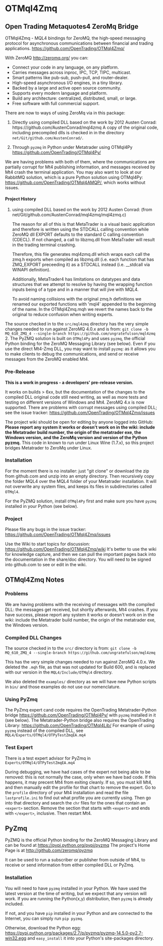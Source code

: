 # OTMql4Zmq
## Open Trading Metaquotes4 ZeroMq Bridge

OTMql4Zmq - MQL4 bindings for ZeroMQ, the high-speed messaging protocol
for asynchronous communications between financial and trading applications.
https://github.com/OpenTrading/OTMql4Zmq/

With ZeroMQ http://zeromq.org/ you can:
* Connect your code in any language, on any platform.
* Carries messages across inproc, IPC, TCP, TIPC, multicast.
* Smart patterns like pub-sub, push-pull, and router-dealer.
* High-speed asynchronous I/O engines, in a tiny library.
* Backed by a large and active open source community.
* Supports every modern language and platform.
* Build any architecture: centralized, distributed, small, or large.
* Free software with full commercial support.

There are now to ways of using ZeroMq via in this package:

1. Directly using compiled DLL based on the work by 2012 Austen Conrad:
   https:///github.com/AustenConrad/mql4zmq
   A copy of the original code, including precompiled dlls is
   checked in in the directory `net/Git/github.com/AustenConrad/`.

2. Through `pyzmq` in Python under Metatrader using OTMql4Py
   https://github.com/OpenTrading/OTMql4Py/

We are having problems with both of them, where the communications
are partially corrupt for Mt4 publishing information, and messages received
by Mt4 crash the terminal application. You may also want to look at
our RabbitMQ solution, which is a pure Python solution using OTMql4Py:
https://github.com/OpenTrading/OTMql4AMQP/, which works without issues.

#### Project History

1. using compiled DLL based on the work by 2012 Austen Conrad:
(from net/Git/github.com/AustenConrad/mql4zmq/mql4zmq.c)

    The reason for all of this is that MetaTrader is a visual basic
    application and therefore is written using the STDCALL calling
    convention while ZeroMQ dll EXPORT defaults to the standard C calling
    convention (CDECL). If not changed, a call to libzmq.dll from
    MetaTrader will result in the trading terminal crashing.
    
    Therefore, this file generates mql4zmq.dll which wraps each call the
    zmq.h exports when compiled as libzmq.dll (i.e. each function that has
    ZMQ_EXPORT preceeding it) as a STDCALL instead (i.e. __stdcall via
    WINAPI definition).
    
    Additionally, MetaTrader4 has limitations on datatypes and data
    structures that we attempt to resolve by having the wrapping function
    inputs being of a type and in a manner that will jive with MQL4.
    
    To avoid naming collisions with the original zmq.h definitions we
    renamed our exported functions with 'mql4' appended to the beginning
    of the name.  In the OTMql4Zmq.mqh we revert the names back to the
    original to reduce confusion when writing experts.

The source checked in to the `src/mql4zmq` directory has the very simple
changes needed to run against ZeroMQ 4.0.x and is from:
`git clone -b MQ_610_ZMQ_4 --single-branch https://github.com/ungratefulson/mql4zmq`
2. The PyZMQ solution is built on `OTMql4Py` and uses `pyzmq`, 
   the official Python binding for the ZeroMQ Messaging Library (see below).
   Even if you use the direct Mt4-Zmq DLL, you may want to install `pyzmq`:
   as it allows you to make clients to debug the communications, and send
   or receive messages from the ZeroMQ enabled Mt4.


### Pre-Release

**This is a work in progress - a developers' pre-release version.**

It works on builds > 6xx, but the documentation of the changes to the
compiled DLL original code still need writing, as well as more tests
and testing on different versions of Windows and Mt4.
ZeroMQ 4.x is now supported.
There are problems with corrupt messages using compiled DLL; see the issue tracker:
https://github.com/OpenTrading/OTMql4Zmq/issues

The project wiki should be open for editing by anyone logged into GitHub:
**Please report any system it works or doesn't work on in the wiki:
include the Metatrader build number, the origin of the metatrader exe,
the Windows version, and the ZeroMq version and version of the Python pyzmq.**
This code in known to run under Linux Wine (1.7.x), so this project
bridges Metatrader to ZeroMq under Linux.

### Installation

For the moment there is no installer: just "git clone" or download the
zip from github.com and unzip into an empty directory. Then recursively copy
the folder MQL4 over the MQL4 folder of your Metatrader installation. It will
not overwrite any system files, and keeps its files in subdirectories
called `OTMql4`.

For the PyZMQ solution, install `OTMql4Py` first and make sure you
have `pyzmq` installed in your Python (see below).

### Project

Please file any bugs in the issue tracker:
https://github.com/OpenTrading/OTMql4Zmq/issues

Use the Wiki to start topics for discussion:
https://github.com/OpenTrading/OTMql4Zmq/wiki
It's better to use the wiki for knowledge capture, and then we can pull
the important pages back into the documentation in the share/doc directory.
You will need to be signed into github.com to see or edit in the wiki.
## OTMql4Zmq Notes

### Problems

We are having problems with the receiving of messages with the
compiled DLL: the messages get received, but shortly afterwards,
Mt4 crashes. If you have success, please report any system it works
or doesn't work on in the wiki: include the Metatrader build number,
the origin of the metatrader exe, the Windows version.

### Compiled DLL Changes

The source checked in to the `src/` directory is from:
`git clone -b MQ_610_ZMQ_4 --single-branch https://github.com/ungratefulson/mql4zmq`

This has the very simple changes needed to run against ZeroMQ 4.0.x.
We deleted the `.mqh` file, as that was not updated for Build 600,
and is replaced with our version in the `MQL4/Include/OTMql4` directory.

We also deleted the `examples/` directory as we will have new Python
scripts in `bin/` and those examples do not use our nomenclature.

### Using PyZmq

The PyZmq expert cand code requires the OpenTrading Metatrader-Python bridge
https://github.com/OpenTrading/OTMql4Py/
with `pyzmq` installed in it (see below).
The Metatrader-Python bridge also requires the OpenTrading  Library:
https://github.com/OpenTrading/OTMql4Lib/
For example of using `pyzmq` instead of the compiled DLL, see
`MQL4/Experts/OTMql4/OTPyTestZmqEA.mq4`
### Test Expert

There is a test expert advisor for PyZmq in
`Experts/OTMql4/OTPyTestZmqEA.mq4`

During debugging, we have had cases of the expert not being able
to be removed: this is not normally the case, only when we have bad code.
If this happens, it may precent Mt4 from exiting cleanly.
If so, you must kill Mt4, and then manually edit the profile for that chart
to remove the expert. Go to the `profile` directory of your Mt4 installation
and read the file `lastprofile.ini` to find out what profile you are
currently using. Then go into that directory and search the `chr` files
for the ones that contain an `<expert>` section. Remove the section
that starts with `<expert>` and ends with `</expert>`, inclusive.
Then restart Mt4.
## PyZmq

PyZMQ is the official Python binding for the ZeroMQ Messaging Library
and can be found at https://pypi.python.org/pypi/pyzmq 
The project's Home Page is at http://github.com/zeromq/pyzmq

It can be used to run a subscriber or publisher from outside of Mt4,
to receive or send information from either compiled DLL or PyZmq.

### Installation

You will need to have `pyzmq` installed in your Python.  We have used
the latest version at the time of writing, but we expect that any
version will work. If you are running the Python(x,y) distribution,
then `pyzmq` is already included.

If not, and you have `pip` installed in your Python and are connected to the
Internet, you can simply run `pip pyzmq`.

Otherwise, download the Python egg:
https://pypi.python.org/packages/2.7/p/pyzmq/pyzmq-14.5.0-py2.7-win32.egg
and `easy_install` it into your Python's site-packages directory.



